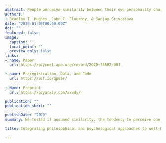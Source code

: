 ```yaml
---
abstract: People perceive similarity between their own personality characteristics and the personality characteristics of others. This association has sometimes been labeled “assumed similarity,” reflecting the interpretation that it is a cognitive bias. Another possibility, however, is an interpersonal path to perceived similarity: personality traits that are manifested in behavior may elicit similar or dissimilar behavior from others, and people form perceptions based on what they have elicited. Drawing on theories of interpersonal perception and interpersonal theory, we proposed and tested for evidence of such perceiver-elicited similarity effects, as well as trait and state assumed similarity. Previously unacquainted participants (N = 322) completed personality assessments, interacted in dyads the next day, and then reported perceptions of each other’s personalities. The results showed broad support for the expression and accurate perceptions of most Big Five domains and facets. The preregistered directional hypotheses for behavior elicitation and perceiver-elicited similarity were supported for 3 of 5 traits. Participants interpersonally elicited and then accurately perceived similarity in sociability and openness, and dissim- ilarity in assertiveness. We also found evidence for assumed similarity for agreeableness and energy level, but participants did not elicit similar behavior from their partners for those traits. We discuss implications for treating perceived similarity as a dynamic, multicomponent phenomenon, and the possibility that assumed similarity emerges from the repeated experience of interpersonally elicited and perceived similarity.
authors:
- Bradley T. Hughes, John C. Flournoy, & Sanjay Srivastava
date: "2020-01-05T00:00:00Z"
doi: ""
featured: false
image:
  caption: ''
  focal_point: ""
  preview_only: false
links:
- name: Paper
  url: https://psycnet.apa.org/record/2020-78682-001

- name: Preregistration, Data, and Code
  url: https://osf.io/qp86r/
  
- Name: Preprint
  url: https://psyarxiv.com/axwdy/
  
publication: ""
publication_short: ""

publishDate: "2020"
summary: We tested if assumed similarity, the tendency to perceive one's owm personality characteristics in others, was partially explained by the elicitation and accurate perceptions of similar behavior from others.

title: Integrating philosophical and psychological approaches to well-being - The role of success in personal projects

---
```


